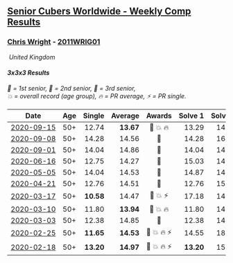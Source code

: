 <style>table {white-space: nowrap;}</style>
<link rel="stylesheet" type="text/css" href="/scw-comp/css/flags.css" />

## [Senior Cubers Worldwide - Weekly Comp Results](/scw-comp/results/)
### [Chris Wright](README.md) - [2011WRIG01](https://www.worldcubeassociation.org/persons/2011WRIG01?event=333)

<i class="flag flag-GB" />&nbsp;United Kingdom

#### 3x3x3 Results

<span style="white-space: nowrap;">🥇 = 1st senior</span>, <span style="white-space: nowrap;">🥈 = 2nd senior</span>, <span style="white-space: nowrap;">🥉 = 3rd senior</span>, <span style="white-space: nowrap;">💥 = overall record (age group)</span>, <span style="white-space: nowrap;">🔥 = PR average</span>, <span style="white-space: nowrap;">⚡ = PR single</span>.

| Date | Age | Single | Average | Awards | Solve 1 | Solve 2 | Solve 3 | Solve 4 | Solve 5 | Video |
| :--: | :--: | --: | --: | :--: | --: | --: | --: | --: | --: | :-- |
| [2020-09-15](../../results/2020-09-15/333.md) | 50+ | 12.74 | **13.67** | 🥈 💥 🔥 | 13.29 | 14.11 | 12.74 | 13.62 | 15.81 | [Desktop](https://www.facebook.com/christopher.wright.94617999/videos/10157647751332874) / [Mobile](https://m.facebook.com/christopher.wright.94617999/videos/10157647751332874) |
| [2020-09-08](../../results/2020-09-08/333.md) | 50+ | 14.28 | 14.56 | 🥉 | 14.28 | 16.06 | 14.61 | 14.56 | 14.51 | [Desktop](https://www.facebook.com/christopher.wright.94617999/videos/10157628387527874) / [Mobile](https://m.facebook.com/christopher.wright.94617999/videos/10157628387527874) |
| [2020-09-01](../../results/2020-09-01/333.md) | 50+ | 14.04 | 14.86 | 🥉 | 14.04 | 14.16 | 14.41 | 16.34 | 16.02 | [Desktop](https://www.facebook.com/christopher.wright.94617999/videos/10157623919417874) / [Mobile](https://m.facebook.com/christopher.wright.94617999/videos/10157623919417874) |
| [2020-06-16](../../results/2020-06-16/333.md) | 50+ | 12.75 | 14.27 | 🥈 | 15.03 | 14.25 | 15.44 | 12.75 | 13.52 | [Desktop](https://www.facebook.com/events/604103587178706/permalink/604904053765326) / [Mobile](https://m.facebook.com/events/604103587178706?view=permalink&id=604904053765326) |
| [2020-05-05](../../results/2020-05-05/333.md) | 50+ | 14.04 | 14.53 | 🥇 | 14.87 | 14.53 | 14.18 | 14.04 | 15.04 | [Desktop](https://www.facebook.com/events/3313106775587396/permalink/3313461472218593) / [Mobile](https://m.facebook.com/events/3313106775587396?view=permalink&id=3313461472218593) |
| [2020-04-21](../../results/2020-04-21/333.md) | 50+ | 12.76 | 14.51 | 🥈 | 12.76 | 15.35 | 14.64 | 22.02 | 13.54 | [Desktop](https://www.facebook.com/events/880278499062375/permalink/884787265278165) / [Mobile](https://m.facebook.com/events/880278499062375?view=permalink&id=884787265278165) |
| [2020-03-17](../../results/2020-03-17/333.md) | 50+ | **10.58** | 14.47 | 🥇 💥 ⚡ | 17.18 | 14.69 | 13.52 | 15.19 | **10.58** | [Desktop](https://www.facebook.com/events/280686576235146/permalink/283308539306283) / [Mobile](https://m.facebook.com/events/280686576235146?view=permalink&id=283308539306283) |
| [2020-03-10](../../results/2020-03-10/333.md) | 50+ | 11.80 | **13.94** | 🥇 💥 🔥 | 11.80 | 14.48 | 14.75 | 13.46 | 13.88 | [Desktop](https://www.facebook.com/events/164742401163863/permalink/166336147671155) / [Mobile](https://m.facebook.com/events/164742401163863?view=permalink&id=166336147671155) |
| [2020-03-03](../../results/2020-03-03/333.md) | 50+ | 12.38 | 14.85 | 🥇 | 12.38 | 14.87 | 14.57 | 19.16 | 15.11 | [Desktop](https://www.facebook.com/events/241721610185997/permalink/243063123385179) / [Mobile](https://m.facebook.com/events/241721610185997?view=permalink&id=243063123385179) |
| [2020-02-25](../../results/2020-02-25/333.md) | 50+ | **11.65** | **14.53** | 🥇 💥 🔥 ⚡ | 14.55 | 18.24 | 14.22 | **11.65** | 14.82 | [Desktop](https://www.facebook.com/events/196320811461109/permalink/198268351266355) / [Mobile](https://m.facebook.com/events/196320811461109?view=permalink&id=198268351266355) |
| [2020-02-18](../../results/2020-02-18/333.md) | 50+ | **13.20** | **14.97** | 🥈 💥 🔥 ⚡ | **13.20** | 15.88 | 16.35 | 13.38 | 15.64 | [Desktop](https://www.facebook.com/events/2558750947697073/permalink/2563823887189779) / [Mobile](https://m.facebook.com/events/2558750947697073?view=permalink&id=2563823887189779) |


<!-- Global site tag (gtag.js) - Google Analytics -->
<script async src="https://www.googletagmanager.com/gtag/js?id=UA-86348435-3"></script>
<script>window.dataLayer = window.dataLayer || []; function gtag() {dataLayer.push(arguments);} gtag('js', new Date()); gtag('config', 'UA-86348435-3');</script>
